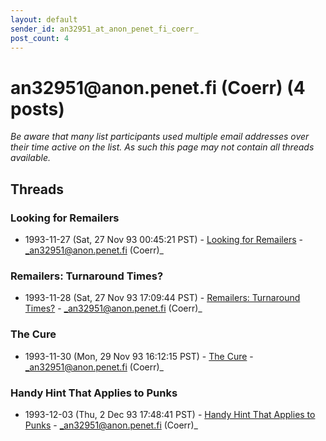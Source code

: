 ```yaml
---
layout: default
sender_id: an32951_at_anon_penet_fi_coerr_
post_count: 4
---
```


# an32951<span>@</span>anon.penet.fi (Coerr) (4 posts)

_Be aware that many list participants used multiple email addresses over their time active on the list. As such this page may not contain all threads available._

## Threads

### Looking for Remailers
+ 1993-11-27 (Sat, 27 Nov 93 00:45:21 PST) - [Looking for Remailers](/archive/1993/11/a09cf5a94e87e46570680690cd4b1a28829cd4baa2b84aaf6c8a43e8eafd0e5a) - _an32951@anon.penet.fi (Coerr)_

### Remailers: Turnaround Times?
+ 1993-11-28 (Sat, 27 Nov 93 17:09:44 PST) - [Remailers: Turnaround Times?](/archive/1993/11/c98bed18eb27bb770292ccc8a687a5139f03d8f70e2d45d5794f83705b26a9fe) - _an32951@anon.penet.fi (Coerr)_

### The Cure
+ 1993-11-30 (Mon, 29 Nov 93 16:12:15 PST) - [The Cure](/archive/1993/11/2f16c71672e699858b120ccf1c21729884111e2cb5ba4aada8d54688ad20a39d) - _an32951@anon.penet.fi (Coerr)_

### Handy Hint That Applies to Punks
+ 1993-12-03 (Thu, 2 Dec 93 17:48:41 PST) - [Handy Hint That Applies to Punks](/archive/1993/12/2c9650366326171c875e2494bc0ea1b759f304b09c84f462a58337c75b6b998f) - _an32951@anon.penet.fi (Coerr)_

